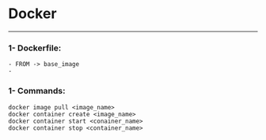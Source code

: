 # Docker

------

### 1- Dockerfile:

	- FROM -> base_image
	- 

### 1- Commands:
	
	docker image pull <image_name>
 	docker container create <image_name>
  	docker container start <conainer_name>
   	docker container stop <container_name>

